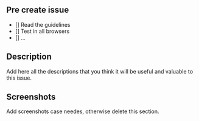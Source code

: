 ## Pre create issue

- [] Read the guidelines
- [] Test in all browsers
- [] ... 

## Description

Add here all the descriptions that you think it will be useful and valuable to this issue.

## Screenshots

Add screenshots case needes, otherwise delete this section.